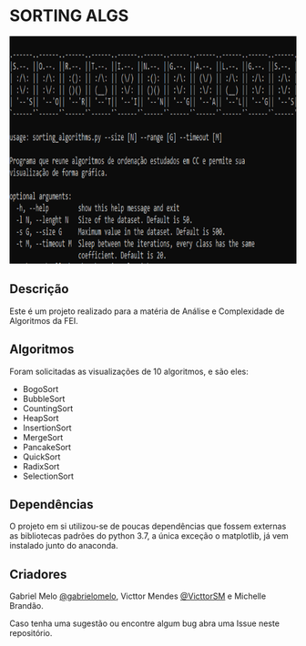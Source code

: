 # SORTING ALGS  

<img src="imgs/cli.png" height= "400" width="800">

## Descrição

Este é um projeto realizado para a matéria de Análise e Complexidade de Algoritmos da FEI.

## Algoritmos

Foram solicitadas as visualizações de 10 algoritmos, e são eles:

* BogoSort
* BubbleSort
* CountingSort
* HeapSort
* InsertionSort
* MergeSort
* PancakeSort
* QuickSort
* RadixSort
* SelectionSort

## Dependências

O projeto em si utilizou-se de poucas dependências que fossem externas as bibliotecas padrões do python 3.7, a única exceção
o matplotlib, já vem instalado junto do anaconda.

## Criadores

Gabriel Melo [@gabrielomelo](https://github.com/gabrielomelo/), Victtor Mendes [@VicttorSM](https://github.com/VicttorSM) e Michelle Brandão.

Caso tenha uma sugestão ou encontre algum bug abra uma Issue neste repositório.


